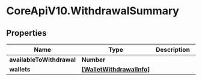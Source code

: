 # CoreApiV10.WithdrawalSummary

## Properties
Name | Type | Description | Notes
------------ | ------------- | ------------- | -------------
**availableToWithdrawal** | **Number** |  | [optional] 
**wallets** | [**[WalletWithdrawalInfo]**](WalletWithdrawalInfo.md) |  | [optional] 


